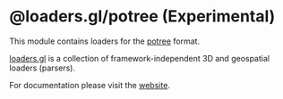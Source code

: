 # @loaders.gl/potree (Experimental)

This module contains loaders for the [potree](https://github.com/potree/potree) format.

[loaders.gl](https://loaders.gl/docs) is a collection of framework-independent 3D and geospatial loaders (parsers).

For documentation please visit the [website](https://loaders.gl).
